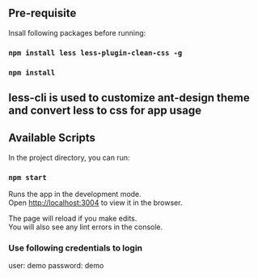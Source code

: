 
## Pre-requisite

Insall following packages before running:

### `npm install less less-plugin-clean-css -g`
### `npm install`
less-cli is used to customize ant-design theme and convert less to css for app usage
----------------------------------------------------

## Available Scripts

In the project directory, you can run:

### `npm start`

Runs the app in the development mode.<br />
Open [http://localhost:3004](http://localhost:3004) to view it in the browser.

The page will reload if you make edits.<br />
You will also see any lint errors in the console.

### Use following credentials to login

user: demo
password: demo

